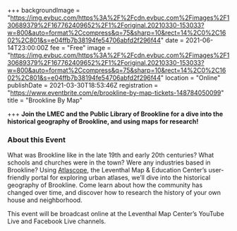 +++
backgroundImage = "https://img.evbuc.com/https%3A%2F%2Fcdn.evbuc.com%2Fimages%2F130689379%2F167762409652%2F1%2Foriginal.20210330-153033?w=800&auto=format%2Ccompress&q=75&sharp=10&rect=14%2C0%2C1602%2C801&s=e04ffb7b38194fe54706abfd2f296f44"
date = 2021-06-14T23:00:00Z
fee = "Free"
image = "https://img.evbuc.com/https%3A%2F%2Fcdn.evbuc.com%2Fimages%2F130689379%2F167762409652%2F1%2Foriginal.20210330-153033?w=800&auto=format%2Ccompress&q=75&sharp=10&rect=14%2C0%2C1602%2C801&s=e04ffb7b38194fe54706abfd2f296f44"
location = "Online"
publishDate = 2021-03-30T18:53:46Z
registration = "https://www.eventbrite.com/e/brookline-by-map-tickets-148784050099"
title = "Brookline By Map"

+++
**Join the LMEC and the Public Library of Brookline for a dive into the historical geography of Brookline, and using maps for research!**

### About this Event

What was Brookline like in the late 19th and early 20th centuries? What schools and churches were in the town? Were any industries based in Brookline? Using [Atlascope](https://atlascope.leventhalmap.org/), the Leventhal Map & Education Center’s user-friendly portal for exploring urban atlases, we’ll dive into the historical geography of Brookline. Come learn about how the community has changed over time, and discover how to research the history of your own house and neighborhood.

This event will be broadcast online at the Leventhal Map Center’s YouTube Live and Facebook Live channels.